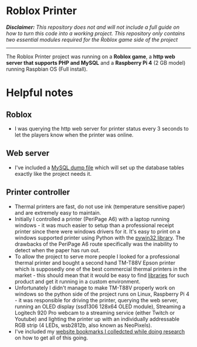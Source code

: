 # Roblox Printer

***Disclaimer:*** *This repository does not and will not include a full guide on
how to turn this code into a working project. This repository only contains
two essential modules required for the Roblox game side of the project*

-----------------

The Roblox Printer project was running on a **Roblox game**, a **http web server that
supports PHP and MySQL** and a **Raspberry Pi 4** (2 GB model) running Raspbian OS (Full install).

# Helpful notes

## Roblox

* I was querying the http web server for printer status every 3 seconds to let the players
know when the printer was online.

## Web server

* I've included a [MySQL dump file](https://github.com/LM-loleris/RobloxPrinter/blob/main/MYSQL_DATABASE.sql) which will set up the database tables exactly like the project needs it.

## Printer controller

* Thermal printers are fast, do not use ink (temperature sensitive paper) and are
extremely easy to maintain.
* Initially I controlled a printer (PeriPage A6) with a laptop running windows - 
it was much easier to setup than a professional receipt printer since there were
windows drivers for it. It's easy to print on a windows supported printer using
Python with the [pywin32 library](http://timgolden.me.uk/pywin32-docs/win32print.html).
The drawbacks of the PeriPage A6 route specifically was the inability to detect when
the paper has run out.
* To allow the project to serve more people I looked for a professional thermal printer and
bought a second hand TM-T88V Epson printer which is supposedly one of the best
commercial thermal printers in the market - this should mean that it would be easy
to find [libraries](https://python-escpos.readthedocs.io/en/latest/) for such product and get it running in a custom environment.
* Unfortunately I didn't manage to make TM-T88V properly work on windows so the python side
of the project runs on Linux, Raspberry Pi 4 - it was responsible for driving the printer,
querying the web server, running an OLED display (ssd1306 128x64 OLED module), Streaming
a Logitech 920 Pro webcam to a streaming service (either Twitch or Youtube) and lighting the
printer up with an individually addressable RGB strip (4 LEDs, wsb2812b, also known as NeoPixels).
* I've included my [website bookmarks I colledcted while doing research](https://github.com/LM-loleris/RobloxPrinter/blob/main/NOTES/LINKS.txt) on how to get all of this going.